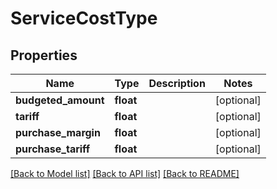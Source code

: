 # ServiceCostType

## Properties

 Name                | Type      | Description | Notes      
---------------------|-----------|-------------|------------
 **budgeted_amount** | **float** |             | [optional] 
 **tariff**          | **float** |             | [optional] 
 **purchase_margin** | **float** |             | [optional] 
 **purchase_tariff** | **float** |             | [optional] 

[[Back to Model list]](../README.md#documentation-for-models) [[Back to API list]](../README.md#documentation-for-api-endpoints) [[Back to README]](../README.md)


